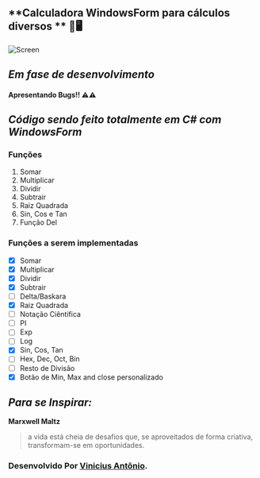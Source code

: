 ## **Calculadora WindowsForm para cálculos diversos ** :cowboy_hat_face::desktop_computer:

![Screen](https://user-images.githubusercontent.com/45276630/107376317-83130f80-6ac8-11eb-8e3d-53a21efa652d.png)





## *Em fase de desenvolvimento*

#### Apresentando Bugs!! :warning::warning:

## *Código sendo feito totalmente em C# com WindowsForm*

### Funções

1. Somar
2. Multiplicar
3. Dividir
4. Subtrair
5. Raiz Quadrada
6. Sin, Cos e Tan
7. Função Del

### Funções a serem implementadas

- [x] Somar
- [x] Multiplicar
- [x] Dividir
- [x] Subtrair
- [ ] Delta/Baskara
- [x] Raiz Quadrada
- [ ] Notação Ciêntifica
- [ ] PI
- [ ] Exp
- [ ] Log
- [x] Sin, Cos, Tan
- [ ] Hex, Dec, Oct, Bin
- [ ] Resto de Divisão
- [x] Botão de Min, Max and close personalizado

## *Para se Inspirar:*

**Marxwell Maltz**

> a vida está cheia de desafios que, se aproveitados de forma criativa, transformam-se em oportunidades.

### Desenvolvido Por [Vinicius Antônio](https://www.linkedin.com/in/vinicius-antônio-lima-da-silva-b54614171/).



